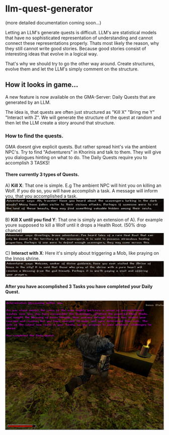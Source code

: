 # llm-quest-generator

(more detailed documentation coming soon...)

Letting an LLM's generate quests is difficult. LLM's are statistical models that have no sophisticated representation of understanding and cannot connect these representations properly.
Thats most likely the reason, why they still cannot write good stories. Because good stories consist of interesting ideas that evolve in a logical way.


That's why we should try to go the other way around.
Create structures, evolve them and let the LLM's simply comment on the structure.

## How it looks in game...

A new feature is now available on the GMA-Server: Daily Quests that are generated by an LLM.

The idea is, that quests are often just structured as "Kill X" "Bring me Y" "Interact with Z".
We will generate the structure of the quest at random and then let the LLM create a story around that structure.

### How to find the quests.
GMA doesnt give explicit quests. But rather spread hint's via the ambient NPC's. Try to find "Adventurers" in Khorinis and talk to them.
They will give you dialogues hinting on what to do.
The Daily Quests require you to accomplish 3 TASKS!

#### There currently 3 types of Quests.
A) **Kill X**:
That one is simple. E.g The ambient NPC will hint you on killing an Wolf. If you do so, you will have accomplish a task.
A message will inform you, that you accomplished a task.
![Quest Type 1](gmac.png)


B) **Kill X until you find Y**:
That one is simply an extension of A). For example youre supposed to kill a Wolf until it drops a Health Root. (50% drop chance)
![Quest Type 2](gmab.png)


C) **Interact with X**:
Here it's simply about triggering a Mob, like praying on the Innos shrine.
![Quest Type 3](gmaa.png)



#### After you have accomplished 3 Tasks you have completed your Daily Quest.
![Accomplishment](gma1.png)
